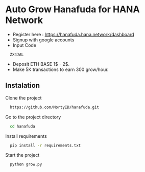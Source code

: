 # Auto Grow Hanafuda for HANA Network 

- Register here : https://hanafuda.hana.network/dashboard
- Signup with google accounts
- Input Code
```
  ZX4JAL
```
- Deposit ETH BASE 1$ - 2$.
- Make 5K transactions to earn 300 grow/hour.

## Instalation

Clone the project
```bash
  https://github.com/MortyID/hanafuda.git
```
Go to the project directory
```bash
  cd hanafuda
```
Install requirements
```bash
  pip install -r requirements.txt
```
Start the project
```bash
  python grow.py
```

